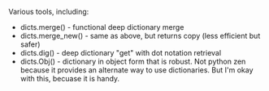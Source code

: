 Various tools, including: 
* dicts.merge() - functional deep dictionary merge
* dicts.merge_new() - same as above, but returns copy (less efficient but safer)
* dicts.dig() - deep dictionary "get" with dot notation retrieval
* dicts.Obj() - dictionary in object form that is robust. Not python zen because it provides an alternate way to use dictionaries.  But I'm okay with this, becuase it is handy.

